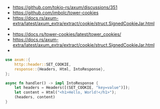  * https://github.com/tokio-rs/axum/discussions/351
 * https://github.com/imbolc/tower-cookies
 * https://docs.rs/axum-extra/latest/axum_extra/extract/cookie/struct.SignedCookieJar.html
 * 
 * https://docs.rs/tower-cookies/latest/tower_cookies/
 * https://docs.rs/axum-extra/latest/axum_extra/extract/cookie/struct.SignedCookieJar.html
 * 

```rust
use axum::{
    http::header::SET_COOKIE,
    response::{Headers, Html, IntoResponse},
};

async fn handler() -> impl IntoResponse {
    let headers = Headers([(SET_COOKIE, "key=value")]);
    let content = Html("<h1>Hello, World!</h1>");
    (headers, content)
}
```